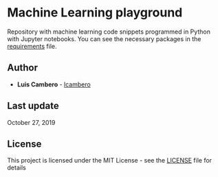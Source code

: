 # Machine Learning playground
Repository with machine learning code snippets programmed in Python with Jupyter notebooks. You can see the necessary packages in the [requirements](requirements.txt) file.

 
 ## Author

* **Luis Cambero** - [lcambero](https://github.com/lcambero)

## Last update

October 27, 2019

## License

This project is licensed under the MIT License - see the [LICENSE](LICENSE) file for details